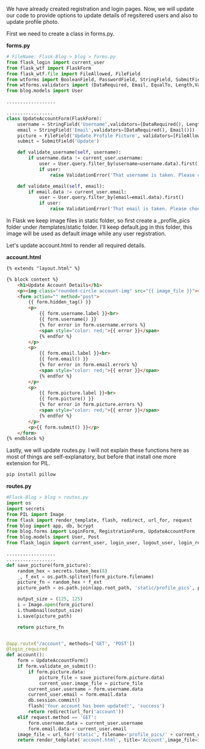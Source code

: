 We have already created registration and login pages. Now, we will update our code to provide options to update details of regsitered users and also to update profile photo.

First we need to create a class in forms.py.

**forms.py**

```python
# FileName: Flask-Blog > blog > forms.py
from flask_login import current_user
from flask_wtf import FlaskForm
from flask_wtf.file import FileAllowed, FileField
from wtforms import BooleanField, PasswordField, StringField, SubmitField
from wtforms.validators import (DataRequired, Email, EqualTo, Length,ValidationError)
from blog.models import User

..................

.................
class UpdateAccountForm(FlaskForm):
    username = StringField('Username',validators=[DataRequired(), Length(min=2, max=20)])
    email = StringField('Email',validators=[DataRequired(), Email()])
    picture = FileField('Update Profile Picture', validators=[FileAllowed(['jpg', 'png'])])
    submit = SubmitField('Update')

    def validate_username(self, username):
        if username.data != current_user.username:
            user = User.query.filter_by(username=username.data).first()
            if user:
                raise ValidationError('That username is taken. Please choose a different one.')

    def validate_email(self, email):
        if email.data != current_user.email:
            user = User.query.filter_by(email=email.data).first()
            if user:
                raise ValidationError('That email is taken. Please choose a different one.')

```

In Flask we keep image files in static folder, so first create a \_profile_pics folder under /templates/static folder. I'll keep default.jpg in this folder, this image will be used as default image while any user registration.

Let's update account.html to render all required details.

**account.html**
```html
{% extends "layout.html" %}

{% block content %}
    <h1>Update Account Details</h1>
    <p><img class="rounded-circle account-img" src="{{ image_file }}"></p> 
    <form action="" method="post">
        {{ form.hidden_tag() }}
        <p>
            {{ form.username.label }}<br>
            {{ form.username() }}
            {% for error in form.username.errors %}
            <span style="color: red;">{{ error }}</span>
            {% endfor %}
        </p>
        <p>
            {{ form.email.label }}<br>
            {{ form.email() }}
            {% for error in form.email.errors %}
            <span style="color: red;">{{ error }}</span>
            {% endfor %}
        </p>        
        <p>
            {{ form.picture.label }}<br>
            {{ form.picture() }}
            {% for error in form.picture.errors %}
            <span style="color: red;">{{ error }}</span>
            {% endfor %}
        </p>
        <p>{{ form.submit() }}</p>
    </form>
{% endblock %}
```

Lastly, we will update routes.py. I will not explain these functions here as most of things are self-explanatory, but before that install one more extension for PIL.

```python
pip install pillow
```

**routes.py**
```python
#Flask-Blog > blog > routes.py
import os
import secrets
from PIL import Image
from flask import render_template, flash, redirect, url_for, request
from blog import app, db, bcrypt
from blog.forms import LoginForm, RegistrationForm, UpdateAccountForm
from blog.models import User, Post
from flask_login import current_user, login_user, logout_user, login_required

..................
..................
def save_picture(form_picture):
    random_hex = secrets.token_hex(8)
    _, f_ext = os.path.splitext(form_picture.filename)
    picture_fn = random_hex + f_ext
    picture_path = os.path.join(app.root_path, 'static/profile_pics', picture_fn)

    output_size = (125, 125)
    i = Image.open(form_picture)
    i.thumbnail(output_size)
    i.save(picture_path)

    return picture_fn


@app.route("/account", methods=['GET', 'POST'])
@login_required
def account():
    form = UpdateAccountForm()
    if form.validate_on_submit():
        if form.picture.data:
            picture_file = save_picture(form.picture.data)
            current_user.image_file = picture_file
        current_user.username = form.username.data
        current_user.email = form.email.data
        db.session.commit()
        flash('Your account has been updated!', 'success')
        return redirect(url_for('account'))
    elif request.method == 'GET':
        form.username.data = current_user.username
        form.email.data = current_user.email
    image_file = url_for('static', filename='profile_pics/' + current_user.image_file)
    return render_template('account.html', title='Account',image_file=image_file, form=form)
    
```
